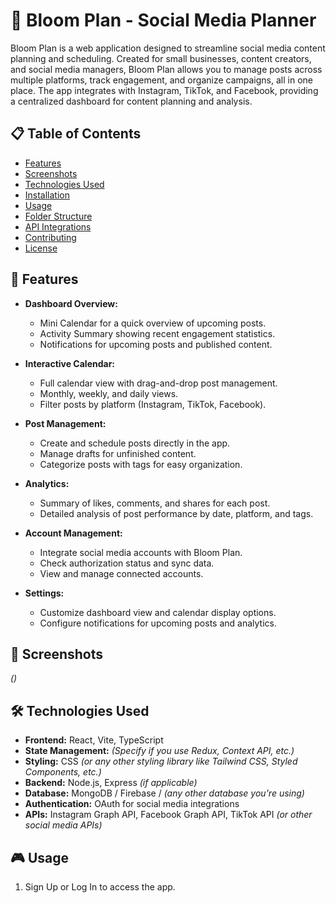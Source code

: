 # 🌸 Bloom Plan - Social Media Planner

Bloom Plan is a web application designed to streamline social media content planning and scheduling. Created for small businesses, content creators, and social media managers, Bloom Plan allows you to manage posts across multiple platforms, track engagement, and organize campaigns, all in one place. The app integrates with Instagram, TikTok, and Facebook, providing a centralized dashboard for content planning and analysis.

## 📋 Table of Contents
- [Features](#features)
- [Screenshots](#screenshots)
- [Technologies Used](#technologies-used)
- [Installation](#installation)
- [Usage](#usage)
- [Folder Structure](#folder-structure)
- [API Integrations](#api-integrations)
- [Contributing](#contributing)
- [License](#license)

## 🌟 Features

- **Dashboard Overview:**
  - Mini Calendar for a quick overview of upcoming posts.
  - Activity Summary showing recent engagement statistics.
  - Notifications for upcoming posts and published content.

- **Interactive Calendar:**
  - Full calendar view with drag-and-drop post management.
  - Monthly, weekly, and daily views.
  - Filter posts by platform (Instagram, TikTok, Facebook).

- **Post Management:**
  - Create and schedule posts directly in the app.
  - Manage drafts for unfinished content.
  - Categorize posts with tags for easy organization.

- **Analytics:**
  - Summary of likes, comments, and shares for each post.
  - Detailed analysis of post performance by date, platform, and tags.

- **Account Management:**
  - Integrate social media accounts with Bloom Plan.
  - Check authorization status and sync data.
  - View and manage connected accounts.

- **Settings:**
  - Customize dashboard view and calendar display options.
  - Configure notifications for upcoming posts and analytics.

## 📸 Screenshots

*()*

## 🛠 Technologies Used

- **Frontend:** React, Vite, TypeScript
- **State Management:** *(Specify if you use Redux, Context API, etc.)*
- **Styling:** CSS *(or any other styling library like Tailwind CSS, Styled Components, etc.)*
- **Backend:** Node.js, Express *(if applicable)*
- **Database:** MongoDB / Firebase / *(any other database you're using)*
- **Authentication:** OAuth for social media integrations
- **APIs:** Instagram Graph API, Facebook Graph API, TikTok API *(or other social media APIs)*

## 🎮 Usage

1. Sign Up or Log In to access the app.
